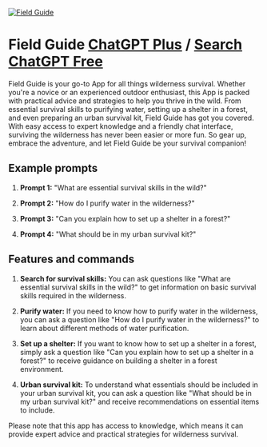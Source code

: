 
[![Field Guide](https://files.oaiusercontent.com/file-JrRp691ER038g7GjUMC9C77M?se=2123-10-19T01%3A18%3A12Z&sp=r&sv=2021-08-06&sr=b&rscc=max-age%3D31536000%2C%20immutable&rscd=attachment%3B%20filename%3Da677556c-94d3-4999-9e50-f128a7a14610.png&sig=NmiQXrV7%2BdidCR9y0WcUFQtX4fmGc84SxXl2n7Cy1Vg%3D)](https://chat.openai.com/g/g-2c5bdXlPW-field-guide)

# Field Guide [ChatGPT Plus](https://chat.openai.com/g/g-2c5bdXlPW-field-guide) / [Search ChatGPT Free](https://gptcall.net/index.html#/?search=Field%20Guide)

Field Guide is your go-to App for all things wilderness survival. Whether you're a novice or an experienced outdoor enthusiast, this App is packed with practical advice and strategies to help you thrive in the wild. From essential survival skills to purifying water, setting up a shelter in a forest, and even preparing an urban survival kit, Field Guide has got you covered. With easy access to expert knowledge and a friendly chat interface, surviving the wilderness has never been easier or more fun. So gear up, embrace the adventure, and let Field Guide be your survival companion!

## Example prompts

1. **Prompt 1:** "What are essential survival skills in the wild?"

2. **Prompt 2:** "How do I purify water in the wilderness?"

3. **Prompt 3:** "Can you explain how to set up a shelter in a forest?"

4. **Prompt 4:** "What should be in my urban survival kit?"

## Features and commands

1. **Search for survival skills:** You can ask questions like "What are essential survival skills in the wild?" to get information on basic survival skills required in the wilderness.

2. **Purify water:** If you need to know how to purify water in the wilderness, you can ask a question like "How do I purify water in the wilderness?" to learn about different methods of water purification.

3. **Set up a shelter:** If you want to know how to set up a shelter in a forest, simply ask a question like "Can you explain how to set up a shelter in a forest?" to receive guidance on building a shelter in a forest environment.

4. **Urban survival kit:** To understand what essentials should be included in your urban survival kit, you can ask a question like "What should be in my urban survival kit?" and receive recommendations on essential items to include.

Please note that this app has access to knowledge, which means it can provide expert advice and practical strategies for wilderness survival.


